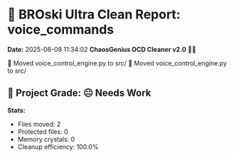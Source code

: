 # 🧹 BROski Ultra Clean Report: voice_commands
**Date:** 2025-06-08 11:34:02
**ChaosGenius OCD Cleaner v2.0** 🧠💜

📁 Moved voice_control_engine.py to src/
📁 Moved voice_control_engine.py to src/

## 🧠 Project Grade: 😐 Needs Work
**Stats:**
- Files moved: 2
- Protected files: 0
- Memory crystals: 0
- Cleanup efficiency: 100.0%